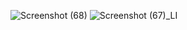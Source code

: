 ![Screenshot (68)](https://user-images.githubusercontent.com/69195287/112801114-21b1fa80-908e-11eb-8439-9d48e79a0515.png)
![Screenshot (67)_LI](https://user-images.githubusercontent.com/69195287/112801130-270f4500-908e-11eb-9ff5-c49c49c23fed.jpg)
